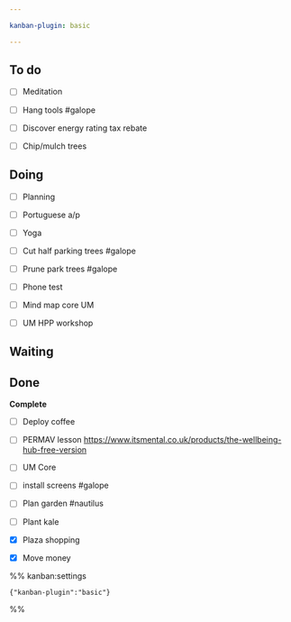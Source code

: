 ```yaml
---

kanban-plugin: basic

---
```


## To do

- [ ] Meditation
- [ ] Hang tools #galope
- [ ] Discover energy rating tax rebate
- [ ] Chip/mulch trees


## Doing

- [ ] Planning
- [ ] Portuguese a/p
- [ ] Yoga
- [ ] Cut half parking trees #galope
- [ ] Prune park trees #galope
- [ ] Phone test
- [ ] Mind map core UM
- [ ] UM HPP workshop


## Waiting



## Done

**Complete**
- [ ] Deploy coffee
- [ ] PERMAV lesson https://www.itsmental.co.uk/products/the-wellbeing-hub-free-version
- [ ] UM Core
- [ ] install screens #galope
- [ ] Plan garden #nautilus
- [ ] Plant kale
- [x] Plaza shopping
- [x] Move money




%% kanban:settings
```
{"kanban-plugin":"basic"}
```
%%